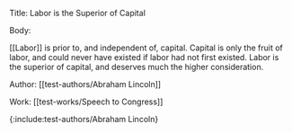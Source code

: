 Title:  Labor is the Superior of Capital

Body:

[[Labor]] is prior to, and independent of, capital. Capital is only the fruit of labor, and could never have existed if labor had not first existed. Labor is the superior of capital, and deserves much the higher consideration. 

Author: [[test-authors/Abraham Lincoln]]

Work:  [[test-works/Speech to Congress]]

{:include:test-authors/Abraham Lincoln}
